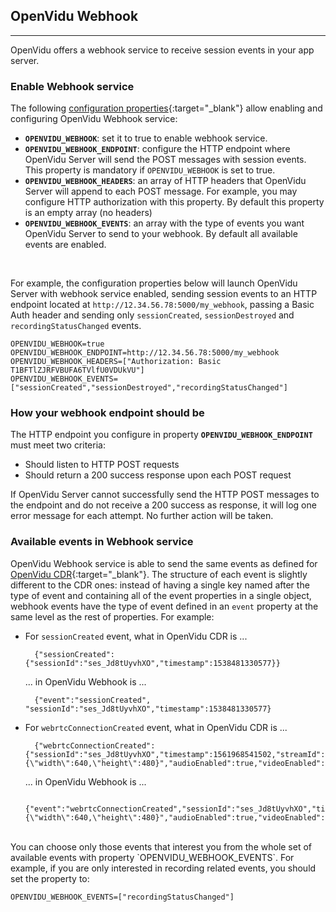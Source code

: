 <h2 id="section-title">OpenVidu Webhook</h2>
<hr>

OpenVidu offers a webhook service to receive session events in your app server.

### Enable Webhook service

The following [configuration properties](reference-docs/openvidu-config){:target="_blank"} allow enabling and configuring OpenVidu Webhook service:

- **`OPENVIDU_WEBHOOK`**: set it to true to enable webhook service.
- **`OPENVIDU_WEBHOOK_ENDPOINT`**: configure the HTTP endpoint where OpenVidu Server will send the POST messages with session events. This property is mandatory if `OPENVIDU_WEBHOOK` is set to true.
- **`OPENVIDU_WEBHOOK_HEADERS`**: an array of HTTP headers that OpenVidu Server will append to each POST message. For example, you may configure HTTP authorization with this property. By default this property is an empty array (no headers)
- **`OPENVIDU_WEBHOOK_EVENTS`**: an array with the type of events you want OpenVidu Server to send to your webhook. By default all available events are enabled.

<br>

For example, the configuration properties below will launch OpenVidu Server with webhook service enabled, sending session events to an HTTP endpoint located at `http://12.34.56.78:5000/my_webhook`, passing a Basic Auth header and sending only `sessionCreated`, `sessionDestroyed` and `recordingStatusChanged` events.

```console
OPENVIDU_WEBHOOK=true
OPENVIDU_WEBHOOK_ENDPOINT=http://12.34.56.78:5000/my_webhook
OPENVIDU_WEBHOOK_HEADERS=["Authorization: Basic T1BFTlZJRFVBUFA6TVlfU0VDUkVU"]
OPENVIDU_WEBHOOK_EVENTS=["sessionCreated","sessionDestroyed","recordingStatusChanged"]
```

### How your webhook endpoint should be

The HTTP endpoint you configure in property **`OPENVIDU_WEBHOOK_ENDPOINT`** must meet two criteria:

- Should listen to HTTP POST requests
- Should return a 200 success response upon each POST request

If OpenVidu Server cannot successfully send the HTTP POST messages to the endpoint and do not receive a 200 success as response, it will log one error message for each attempt. No further action will be taken.

### Available events in Webhook service

OpenVidu Webhook service is able to send the same events as defined for [OpenVidu CDR](reference-docs/openvidu-server-cdr){:target="_blank"}. The structure of each event is slightly different to the CDR ones: instead of having a single key named after the type of event and containing all of the event properties in a single object, webhook events have the type of event defined in an `event` property at the same level as the rest of properties. For example:

- For `sessionCreated` event, what in OpenVidu CDR is ...

        {"sessionCreated":{"sessionId":"ses_Jd8tUyvhXO","timestamp":1538481330577}}

    ... in OpenVidu Webhook is ...

        {"event":"sessionCreated", "sessionId":"ses_Jd8tUyvhXO","timestamp":1538481330577}

- For `webrtcConnectionCreated` event, what in OpenVidu CDR is ...

        {"webrtcConnectionCreated":{"sessionId":"ses_Jd8tUyvhXO","timestamp":1561968541502,"streamId":"str_CAM_GPdf_con_EIeO06zgMz","connectionId":"con_EIeO06zgMz","connection":"OUTBOUND","videoSource":"CAMERA","videoFramerate":30,"videoDimensions":"{\"width\":640,\"height\":480}","audioEnabled":true,"videoEnabled":true}}

    ... in OpenVidu Webhook is ...

        {"event":"webrtcConnectionCreated","sessionId":"ses_Jd8tUyvhXO","timestamp":1561968541502,"streamId":"str_CAM_GPdf_con_EIeO06zgMz","connectionId":"con_EIeO06zgMz","connection":"OUTBOUND","videoSource":"CAMERA","videoFramerate":30,"videoDimensions":"{\"width\":640,\"height\":480}","audioEnabled":true,"videoEnabled":true}

<br>
You can choose only those events that interest you from the whole set of available events with property `OPENVIDU_WEBHOOK_EVENTS`. For example, if you are only interested in recording related events, you should set the property to:

```console
OPENVIDU_WEBHOOK_EVENTS=["recordingStatusChanged"]
```

<br>

